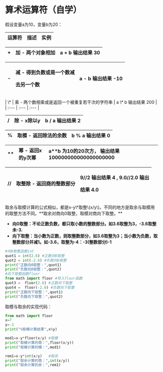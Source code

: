 # 算术运算符（自学）

假设变量a为10，变量b为20：

| 运算符 | 描述 | 实例 |
| :--- | :--- | :--- |


| + | 加 - 两个对象相加 | a + b 输出结果 30 |
| :--- | :--- | :--- |


<table>
  <thead>
    <tr>
      <th style="text-align:left">-</th>
      <th style="text-align:left">
        <p>&#x51CF; - &#x5F97;&#x5230;&#x8D1F;&#x6570;&#x6216;&#x662F;&#x4E00;&#x4E2A;&#x6570;&#x51CF;</p>
        <p>&#x53BB;&#x53E6;&#x4E00;&#x4E2A;&#x6570;</p>
      </th>
      <th style="text-align:left">a - b &#x8F93;&#x51FA;&#x7ED3;&#x679C; -10</th>
    </tr>
  </thead>
  <tbody></tbody>
</table>| \* | 乘 - 两个数相乘或是返回一个被重复若干次的字符串 | a \* b 输出结果 200 |
| :--- | :--- | :--- |


| / | 除 - x除以y | b / a 输出结果 2 |
| :--- | :--- | :--- |


| % | 取模 - 返回除法的余数 | b % a 输出结果 0 |
| :--- | :--- | :--- |


| \*\* | 幂 - 返回x的y次幂 | a\*\*b 为10的20次方， 输出结果 100000000000000000000 |
| :--- | :--- | :--- |


<table>
  <thead>
    <tr>
      <th style="text-align:left">//</th>
      <th style="text-align:left">&#x53D6;&#x6574;&#x9664; - &#x8FD4;&#x56DE;&#x5546;&#x7684;&#x6574;&#x6570;&#x90E8;&#x5206;</th>
      <th
      style="text-align:left">
        <p>9//2 &#x8F93;&#x51FA;&#x7ED3;&#x679C; 4 , 9.0//2.0 &#x8F93;&#x51FA;</p>
        <p>&#x7ED3;&#x679C; 4.0</p>
        </th>
    </tr>
  </thead>
  <tbody></tbody>
</table>取余与取模计算的公式相似，都是x-y\*取整\(x/y\)。不同的地方是取余与取模用的取整方法不同。**取余对商向0取整，取模对商向下取整。**

* **向0取整：不论正数负数，都只取小数的整数部分。如3.6取整为3，-3.6取整未-3.**
* **向下取整：当小数为正数，则取整数部分，如3.6取整为3；当小数为负数，取整数部分并减1。如-3.6，取整为-4：-3\(整数部分\)-1**

```python
#向0取整函数int
quot1 = int(2.6) #正数向0取整
quot2 = int(-2.6) #负数向0取整
print("正数向0取整：",quot1)
print("负数向0取整：",quot2)
#向下取整函数floor
from math import floor #导入floor函数
quot3 =  floor(2.6) #正数向下取整
quot4 =  floor(-2.6) #负数向下取整
print("正数向下取整：",quot1)
print("负数向下取整：",quot2)
```

取模与取余的实现代码：

```python
from math import floor
x=7
y=-3
print("%取模计算结果",x%y)

mod1=x-y*floor(x/y) #取模
print("取模计算的商：",floor(x/y))
print("取模计算的模：",mod1)

rem1=x-y*int(x/y)   #取余
print("取余计算的商：",int(x/y))
print("取余计算的余：",rem1)
```

